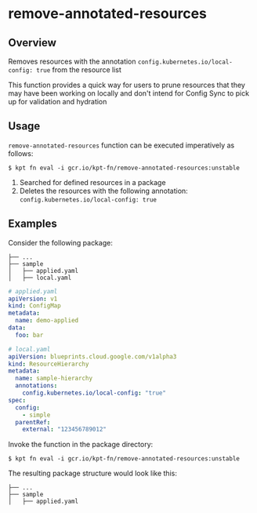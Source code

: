 # remove-annotated-resources

## Overview

<!--mdtogo:Short-->

Removes resources with the annotation `config.kubernetes.io/local-config: true` from the resource list

<!--mdtogo-->

This function provides a quick way for users to prune resources that they may have been working on locally
and don't intend for Config Sync to pick up for validation and hydration

<!--mdtogo:Long-->

## Usage

`remove-annotated-resources` function can be executed imperatively as follows:

```shell
$ kpt fn eval -i gcr.io/kpt-fn/remove-annotated-resources:unstable
```

1. Searched for defined resources in a package
2. Deletes the resources with the following annotation:
   `config.kubernetes.io/local-config: true`

<!--mdtogo-->

## Examples

<!--mdtogo:Examples-->

Consider the following package:

```
├── ...
├── sample
│   ├── applied.yaml
│   ├── local.yaml
```

```yaml
# applied.yaml
apiVersion: v1
kind: ConfigMap
metadata:
  name: demo-applied
data:
  foo: bar
```

```yaml
# local.yaml
apiVersion: blueprints.cloud.google.com/v1alpha3
kind: ResourceHierarchy
metadata:
  name: sample-hierarchy
  annotations:
    config.kubernetes.io/local-config: "true"
spec:
  config:
    - simple
  parentRef:
    external: "123456789012"
```

Invoke the function in the package directory:

```shell
$ kpt fn eval -i gcr.io/kpt-fn/remove-annotated-resources:unstable
```

The resulting package structure would look like this:

```
├── ...
├── sample
│   ├── applied.yaml
```

<!--mdtogo-->

[kpt doc style guide]: https://github.com/GoogleContainerTools/kpt/blob/main/docs/style-guides/docs.md